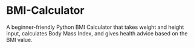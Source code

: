 # BMI-Calculator
A beginner-friendly Python BMI Calculator that takes weight and height input, calculates Body Mass Index, and gives health advice based on the BMI value.
